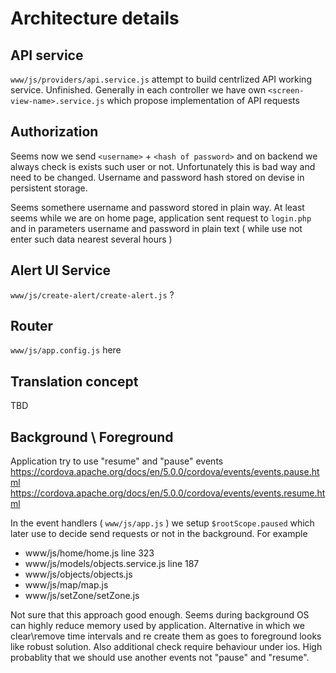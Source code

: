 # Architecture details

## API service 

```www/js/providers/api.service.js```  attempt to build centrlized API working service. Unfinished.  Generally in each controller we have own ```<screen-view-name>.service.js``` which propose implementation of API requests


## Authorization

Seems now we send `<username>` +  `<hash of password>` and on backend we always check is exists such user or not. Unfortunately this is bad way and need to be changed.  Username and password hash stored on devise in persistent storage. 


Seems somethere username and password stored in plain way. At least seems while we are on home page, application sent request to ```login.php``` and in parameters username and password in plain text ( while use not enter such data nearest several hours )

## Alert UI Service 

```www/js/create-alert/create-alert.js```  ?


## Router

```www/js/app.config.js```  here 

## Translation concept 

TBD

## Background \ Foreground

Application try to use "resume" and "pause" events 
https://cordova.apache.org/docs/en/5.0.0/cordova/events/events.pause.html
https://cordova.apache.org/docs/en/5.0.0/cordova/events/events.resume.html

In the event handlers ( ```www/js/app.js``` ) we setup ```$rootScope.paused```  which later use to decide send requests or not in the background. For example 

- www/js/home/home.js line 323
- www/js/models/objects.service.js line 187
- www/js/objects/objects.js
- www/js/map/map.js
- www/js/setZone/setZone.js


Not sure that this approach good enough. Seems during background OS can highly reduce memory used by application. Alternative in which we clear\remove time intervals and re create them as goes to foreground looks like robust solution.  Also additional check require behaviour under ios. High probablity that we should use another events not "pause" and "resume".